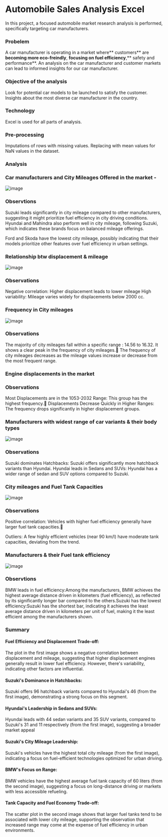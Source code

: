 # Automobile Sales Analysis Excel

In this project, a focused automobile market research analysis is performed, specifically targeting car manufacturers.
### Probelem 
A car manufacturer is operating in a market where** customers** are **becoming more eco-freindly**, **focusing on fuel efficiency**,** safety and performance**.
An analysis on the car manufacturer and customer markets can lead to informed insights for our car manufacturer.
### Objective of the analysis 
Look for potential car models to be launched to satisfy the customer.
Insights about the most diverse car manufacturer in the country.

### Technology
Excel is used for all parts of analysis.

### Pre-processing
Imputations of rows with missing values.
Replacing with mean values for NaN values in the dataset.

### Analysis
### Car manufacturers and City Mileages Offered in the market - 
![image](https://github.com/user-attachments/assets/bbac0309-05e1-4b20-b531-7a7f655f2e31)
### Observtions
Suzuki leads significantly in city mileage compared to other manufacturers, suggesting it might prioritize fuel efficiency in city driving conditions.
Hyundai and Mahindra also perform well in city mileage, following Suzuki, which indicates these brands focus on balanced mileage offerings.

Ford and Skoda have the lowest city mileage, possibly indicating that their models prioritize other features over fuel efficiency in urban settings.

### Relationship btw displacement & mileage
![image](https://github.com/user-attachments/assets/5dc5984b-2d25-4ca5-b745-770032f9df54)
### Observations
Negative correlation: Higher displacement leads to lower mileage
High variability: Mileage varies widely for displacements below 2000 cc.

### Frequency in City mileages
![image](https://github.com/user-attachments/assets/f1d85cf0-9aee-4c66-ad76-80cf71b0e05c)
### Observations
The majority of city mileages fall within a specific range : 14.56 to 16.32. It shows a clear peak in the frequency of city mileages.
The frequency of city mileages decreases as the mileage values increase or decrease from the most frequent range.

### Engine displacements in the market
### Observations
Most Displacements are in the 1053-2032 Range: This group has the highest frequency.
Displacements Decrease Quickly in Higher Ranges: The frequency drops significantly in higher displacement groups.

### Manufacturers with widest range of car variants & their body types
![image](https://github.com/user-attachments/assets/710318e2-944b-4a47-84cc-fcd8a0a4e507)
### Observations
Suzuki dominates Hatchbacks: Suzuki offers significantly more hatchback variants than Hyundai.
Hyundai leads in Sedans and SUVs: Hyundai has a wider range of sedan and SUV options compared to Suzuki.

### City mileages and Fuel Tank Capacities
![image](https://github.com/user-attachments/assets/5bc53acc-d734-4683-8c09-c7c9514a21b4)
### Observations
Positive correlation: Vehicles with higher fuel efficiency generally have larger fuel tank capacities.

Outliers: A few highly efficient vehicles (near 90 km/l) have moderate tank capacities, deviating from the trend.

### Manufacturers & their Fuel tank efficiency
![image](https://github.com/user-attachments/assets/92ff859f-d85f-4ba9-955e-a5b7f817ae15)
### Observtions
BMW leads in fuel efficiency:Among the manufacturers, BMW achieves the highest average distance driven in kilometers (fuel efficiency), as reflected by its significantly longer bar compared to the others.Suzuki has the lowest efficiency:Suzuki has the shortest bar, indicating it achieves the least average distance driven in kilometers per unit of fuel, making it the least efficient among the manufacturers shown.

### Summary
#### Fuel Efficiency and Displacement Trade-off: 
The plot in the first image shows a negative correlation between displacement and mileage, suggesting that higher displacement engines generally result in lower fuel efficiency. However, there's variability, indicating other factors are influential.

#### Suzuki's Dominance in Hatchbacks:
Suzuki offers 96 hatchback variants compared to Hyundai's 46 (from the first image), demonstrating a strong focus on this segment.


#### Hyundai's Leadership in Sedans and SUVs: 
Hyundai leads with 44 sedan variants and 35 SUV variants, compared to Suzuki's 31 and 11 respectively (from the first image), suggesting a broader market appeal


#### Suzuki's City Mileage Leadership: 
Suzuki's vehicles have the highest total city mileage (from the first image), indicating a focus on fuel-efficient technologies optimized for urban driving.


#### BMW's Focus on Range: 
BMW vehicles have the highest average fuel tank capacity of 60 liters (from the second image), suggesting a focus on long-distance driving or markets with less accessible refueling.


#### Tank Capacity and Fuel Economy Trade-off:
The scatter plot in the second image shows that larger fuel tanks tend to be associated with lower city mileage, supporting the observation that increased range may come at the expense of fuel efficiency in urban environments.


















                            
